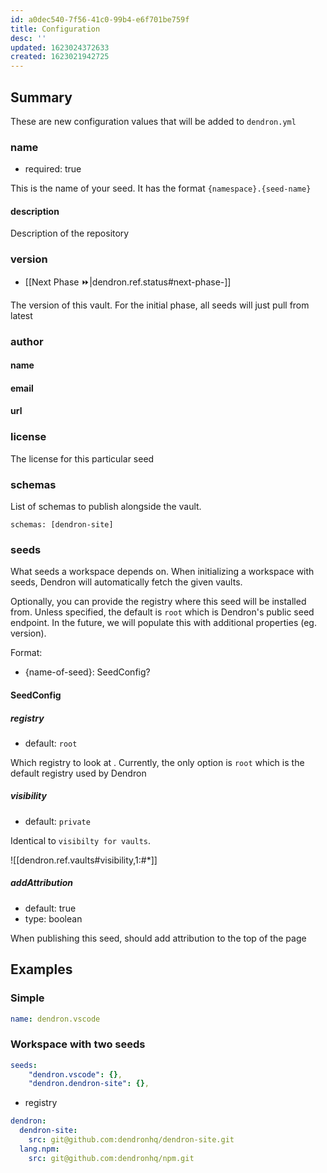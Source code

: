 ```yaml
---
id: a0dec540-7f56-41c0-99b4-e6f701be759f
title: Configuration
desc: ''
updated: 1623024372633
created: 1623021942725
---
```


## Summary

These are new configuration values that will be added to `dendron.yml`

### name
- required: true

This is the name of your seed. It has the format `{namespace}.{seed-name}`

#### description

Description of the repository

### version
- [[Next Phase ⏩|dendron.ref.status#next-phase-]]

The version of this vault. For the initial phase, all seeds will just pull from latest

### author

#### name

#### email

#### url

### license

The license for this particular seed

### schemas

List of schemas to publish alongside the vault.

```
schemas: [dendron-site]
```

### seeds

What seeds a workspace depends on. When initializing a workspace with seeds, Dendron will automatically fetch the given vaults.

Optionally, you can provide the registry where this seed will be installed from. Unless specified, the default is `root` which is Dendron's public seed endpoint. In the future, we will populate this with additional properties (eg. version).

Format:
- {name-of-seed}: SeedConfig?

#### SeedConfig

##### registry
- default: `root`

Which registry to look at . Currently, the only option is `root` which is the default registry used by Dendron

##### visibility
- default: `private`

Identical to `visibilty for vaults`. 

![[dendron.ref.vaults#visibility,1:#*]]

##### addAttribution
- default: true
- type: boolean

When publishing this seed, should add attribution to the top of the page

## Examples

### Simple
```yml
name: dendron.vscode
```

### Workspace with two seeds
```yml
seeds:
    "dendron.vscode": {},
    "dendron.dendron-site": {},
```

- registry
```yml
dendron:
  dendron-site:
    src: git@github.com:dendronhq/dendron-site.git
  lang.npm:
    src: git@github.com:dendronhq/npm.git
```
